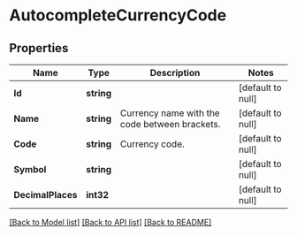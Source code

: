 # AutocompleteCurrencyCode

## Properties
Name | Type | Description | Notes
------------ | ------------- | ------------- | -------------
**Id** | **string** |  | [default to null]
**Name** | **string** | Currency name with the code between brackets. | [default to null]
**Code** | **string** | Currency code. | [default to null]
**Symbol** | **string** |  | [default to null]
**DecimalPlaces** | **int32** |  | [default to null]

[[Back to Model list]](../README.md#documentation-for-models) [[Back to API list]](../README.md#documentation-for-api-endpoints) [[Back to README]](../README.md)

